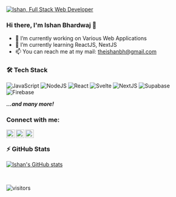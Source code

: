 [![Ishan, Full Stack Web Developer](https://pimp-my-readme.webapp.io/pimp-my-readme/wavy-banner?subtitle=Full%20Stack%20Web%20Developer&title=Ishan)](https://pimp-my-readme.webapp.io)

### Hi there, I'm Ishan Bhardwaj 👋

- 🔭 I’m currently working on Various Web Applications
- 🌱 I’m currently learning ReactJS, NextJS
- 📫 You can reach me at my mail: theishanbh@gmail.com

### 🛠 Tech Stack

![JavaScript](https://img.shields.io/badge/-JavaScript-5c1ef7?logo=JavaScript&style=flat)
![NodeJS](https://img.shields.io/badge/Node.js-339933?style=for-the-badge&logo=nodedotjs&logoColor=white)
![React](https://img.shields.io/badge/React-20232A?style=for-the-badge&logo=react&logoColor=61DAFB)
![Svelte](https://img.shields.io/badge/Svelte-4A4A55?style=for-the-badge&logo=svelte&logoColor=FF3E00)
![NextJS](https://img.shields.io/badge/next.js-000000?style=for-the-badge&logo=nextdotjs&logoColor=white)
![Supabase](https://img.shields.io/badge/Supabase-181818?style=for-the-badge&logo=supabase&logoColor=white)
![Firebase](https://img.shields.io/badge/firebase-ffca28?style=for-the-badge&logo=firebase&logoColor=black) 

***...and many more!***

### Connect with me:

[<img align="left" alt="https://sanyampunia.github.io/" width="22px" src="https://img.icons8.com/color/50/000000/geography--v3.png" />][website]
[<img align="left" alt="Twitter" width="22px" src="https://img.icons8.com/fluent/48/000000/twitter.png" />][twitter]
[<img align="left" alt="Twitter" width="22px" src="https://img.icons8.com/fluency/48/000000/instagram-new.png" />][instagram]

<br/>

### ⚡ GitHub Stats
  
[![Ishan's GitHub stats](https://github-readme-stats.vercel.app/api?username=theishanbh&show_icons=true&theme=gotham&hide_border=true)](https://github.com/anuraghazra/github-readme-stats)

<br/>

[website]: https://theishanbh.netlify.app/
[instagram]: https://instagram.com/daspectro
[twitter]: https://twitter.com/theishanbh

![visitors](https://page-views.glitch.me/badge?page_id=theishanbh.visitor-badge)

